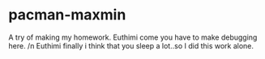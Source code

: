 # pacman-maxmin
A try of making my homework.
Euthimi come you have to make debugging here. /n
Euthimi finally i think that you sleep a lot..so I did this work alone.
